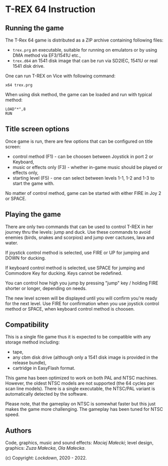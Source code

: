 T-REX 64 Instruction
====================

Running the game
----------------
The T-Rex 64 game is distributed as a ZIP archive containing following
files:

- `trex.prg` an executable, suitable for running on emulators or by using DMA method via EF3/1541U etc.,
- `trex.d64` an 1541 disk image that can be run via SD2IEC, 1541U or real 1541 disk drive.

One can run T-REX on Vice with following command:

    x64 trex.prg

When using disk method, the game can be loaded and run with typical method:

    LOAD"*",8
    RUN

Title screen options
--------------------
Once game is run, there are few options that can be configured on title screen:

- control method (F1) - can be choosen between Joystick in port 2 or Keyboard,
- music or effects only (F3) - whether in-game music should be played or effects only,
- starting level (F5) - one can select between levels 1-1, 1-2 and 1-3 to start the game with.

No matter of control method, game can be started with either FIRE in Joy 2 or SPACE.

Playing the game
----------------
There are only two commands that can be used to control T-REX in her journey thru the levels:
jump and duck.
Use these commands to avoid enemies (birds, snakes and scorpios) and jump over cactuses, lava and water.

If joystick control method is selected, use FIRE or UP for jumping and DOWN for ducking.

If keyboard control method is selected, use SPACE for jumping and Commodore Key for ducking.
Keys cannot be redefined.

You can control how high you jump by pressing "jump" key / holding FIRE shorter or longer, depending on needs.

The new level screen will be displayed until you will confirm you're ready for the next level.
Use FIRE for confirmation when you use joystick control method or SPACE, when keyboard control method is choosen.

Compatibility
-------------
This is a single file game thus it is expected to be compatible with any storage method including:

- tape,
- any cbm disk drive (although only a 1541 disk image is provided in the release bundle),
- cartridge in EasyFlash format.

This game has been optimized to work on both PAL and NTSC machines.
However, the oldest NTSC models are not supported (the 64 cycles per scan line models).
There is a single executable, the NTSC/PAL variant is automatically detected by the software.

Please note, that the gameplay on NTSC is somewhat faster but this just makes the game more challenging.
The gameplay has been tuned for NTSC speed.

Authors
-------
Code, graphics, music and sound effects: *Maciej Małecki*;
level design, graphics: *Zuza Małecka*, *Ola Małecka*.

(c) Copyright: *Lockdown*, 2020 - 2022.
